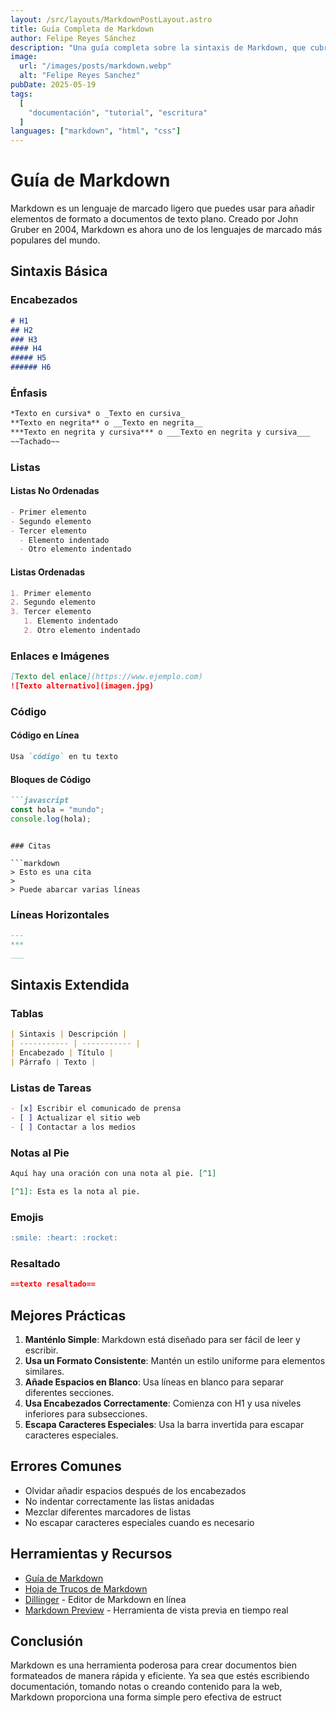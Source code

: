 ```yaml
---
layout: /src/layouts/MarkdownPostLayout.astro
title: Guía Completa de Markdown
author: Felipe Reyes Sánchez
description: "Una guía completa sobre la sintaxis de Markdown, que cubre desde el formato básico hasta funciones avanzadas. Aprende a crear encabezados, listas, énfasis y más con este lenguaje esencial para la creación de contenido."
image:
  url: "/images/posts/markdown.webp"
  alt: "Felipe Reyes Sanchez"
pubDate: 2025-05-19
tags:
  [
    "documentación", "tutorial", "escritura"
  ]
languages: ["markdown", "html", "css"]
---
```

# Guía de Markdown

Markdown es un lenguaje de marcado ligero que puedes usar para añadir elementos de formato a documentos de texto plano. Creado por John Gruber en 2004, Markdown es ahora uno de los lenguajes de marcado más populares del mundo.

## Sintaxis Básica

### Encabezados

```markdown
# H1
## H2
### H3
#### H4
##### H5
###### H6
```

### Énfasis

```markdown
*Texto en cursiva* o _Texto en cursiva_
**Texto en negrita** o __Texto en negrita__
***Texto en negrita y cursiva*** o ___Texto en negrita y cursiva___
~~Tachado~~
```

### Listas

#### Listas No Ordenadas
```markdown
- Primer elemento
- Segundo elemento
- Tercer elemento
  - Elemento indentado
  - Otro elemento indentado
```

#### Listas Ordenadas
```markdown
1. Primer elemento
2. Segundo elemento
3. Tercer elemento
   1. Elemento indentado
   2. Otro elemento indentado
```

### Enlaces e Imágenes

```markdown
[Texto del enlace](https://www.ejemplo.com)
![Texto alternativo](imagen.jpg)
```

### Código

#### Código en Línea
```markdown
Usa `código` en tu texto
```

#### Bloques de Código
```markdown
```javascript
const hola = "mundo";
console.log(hola);
```
```

### Citas

```markdown
> Esto es una cita
> 
> Puede abarcar varias líneas
```

### Líneas Horizontales

```markdown
---
***
___
```

## Sintaxis Extendida

### Tablas

```markdown
| Sintaxis | Descripción |
| ----------- | ----------- |
| Encabezado | Título |
| Párrafo | Texto |
```

### Listas de Tareas

```markdown
- [x] Escribir el comunicado de prensa
- [ ] Actualizar el sitio web
- [ ] Contactar a los medios
```

### Notas al Pie

```markdown
Aquí hay una oración con una nota al pie. [^1]

[^1]: Esta es la nota al pie.
```

### Emojis

```markdown
:smile: :heart: :rocket:
```

### Resaltado

```markdown
==texto resaltado==
```

## Mejores Prácticas

1. **Manténlo Simple**: Markdown está diseñado para ser fácil de leer y escribir.
2. **Usa un Formato Consistente**: Mantén un estilo uniforme para elementos similares.
3. **Añade Espacios en Blanco**: Usa líneas en blanco para separar diferentes secciones.
4. **Usa Encabezados Correctamente**: Comienza con H1 y usa niveles inferiores para subsecciones.
5. **Escapa Caracteres Especiales**: Usa la barra invertida para escapar caracteres especiales.

## Errores Comunes

- Olvidar añadir espacios después de los encabezados
- No indentar correctamente las listas anidadas
- Mezclar diferentes marcadores de listas
- No escapar caracteres especiales cuando es necesario

## Herramientas y Recursos

- [Guía de Markdown](https://www.markdownguide.org/)
- [Hoja de Trucos de Markdown](https://github.com/adam-p/markdown-here/wiki/Markdown-Cheatsheet)
- [Dillinger](https://dillinger.io/) - Editor de Markdown en línea
- [Markdown Preview](https://markdownlivepreview.com/) - Herramienta de vista previa en tiempo real

## Conclusión

Markdown es una herramienta poderosa para crear documentos bien formateados de manera rápida y eficiente. Ya sea que estés escribiendo documentación, tomando notas o creando contenido para la web, Markdown proporciona una forma simple pero efectiva de estruct